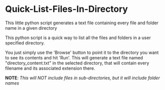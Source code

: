 # Quick-List-Files-In-Directory
This little python script generates a text file containing every file and folder name in a given directory

This python script is a quick way to list all the files and folders in a user specified directory. 

You just simply use the 'Browse' button to point it to the directory you want to see its contents and hit 'Run'. 
This will generate a text file named "directory_content.txt" in the selected directory, that will contain every filename and its associated extension there.

<b>NOTE</b>: <i>This will NOT include files in sub-directories, but it will include folder names</i>
